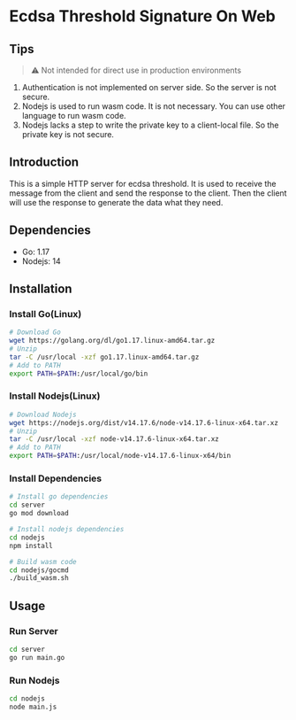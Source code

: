 # Ecdsa Threshold Signature On Web

## Tips

> ⚠️ Not intended for direct use in production environments

1. Authentication is not implemented on server side. So the server is not secure.
2. Nodejs is used to run wasm code. It is not necessary. You can use other language to run wasm code.
3. Nodejs lacks a step to write the private key to a client-local file. So the private key is not secure.

## Introduction

This is a simple HTTP server for ecdsa threshold. It is used to receive the message from the client and send the response to the client.
Then the client will use the response to generate the data what they need.

## Dependencies

- Go: 1.17
- Nodejs: 14


## Installation

### Install Go(Linux)

```bash
# Download Go
wget https://golang.org/dl/go1.17.linux-amd64.tar.gz
# Unzip
tar -C /usr/local -xzf go1.17.linux-amd64.tar.gz
# Add to PATH
export PATH=$PATH:/usr/local/go/bin
```

### Install Nodejs(Linux)

```bash
# Download Nodejs
wget https://nodejs.org/dist/v14.17.6/node-v14.17.6-linux-x64.tar.xz
# Unzip
tar -C /usr/local -xzf node-v14.17.6-linux-x64.tar.xz
# Add to PATH
export PATH=$PATH:/usr/local/node-v14.17.6-linux-x64/bin
```

### Install Dependencies

```bash
# Install go dependencies
cd server
go mod download
```
    
```bash
# Install nodejs dependencies
cd nodejs
npm install
```

```bash
# Build wasm code
cd nodejs/gocmd
./build_wasm.sh
```

## Usage

### Run Server
    
```bash
cd server
go run main.go
```

### Run Nodejs

```bash
cd nodejs
node main.js
```

